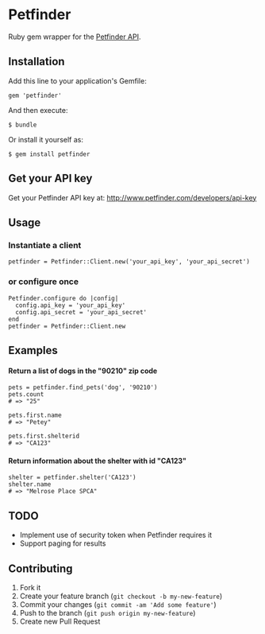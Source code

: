 # Petfinder

Ruby gem wrapper for the [Petfinder API](http://www.petfinder.com/developers/api-docs).

## Installation

Add this line to your application's Gemfile:

    gem 'petfinder'

And then execute:

    $ bundle

Or install it yourself as:

    $ gem install petfinder

## Get your API key

Get your Petfinder API key at: http://www.petfinder.com/developers/api-key

## Usage

### Instantiate a client

    petfinder = Petfinder::Client.new('your_api_key', 'your_api_secret')

### or configure once

    Petfinder.configure do |config|
      config.api_key = 'your_api_key'
      config.api_secret = 'your_api_secret'
    end
    petfinder = Petfinder::Client.new

## Examples

#### Return a list of dogs in the "90210" zip code

    pets = petfinder.find_pets('dog', '90210')
    pets.count
    # => "25"

    pets.first.name
    # => "Petey"

    pets.first.shelterid
    # => "CA123"

#### Return information about the shelter with id "CA123"

    shelter = petfinder.shelter('CA123')
    shelter.name
    # => "Melrose Place SPCA"

## TODO

* Implement use of security token when Petfinder requires it
* Support paging for results

## Contributing

1. Fork it
2. Create your feature branch (`git checkout -b my-new-feature`)
3. Commit your changes (`git commit -am 'Add some feature'`)
4. Push to the branch (`git push origin my-new-feature`)
5. Create new Pull Request

